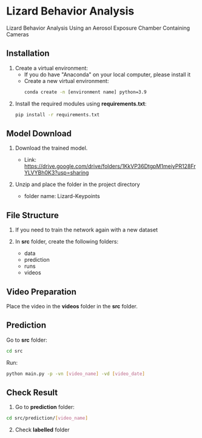 # Lizard Behavior Analysis
Lizard Behavior Analysis Using an Aerosol Exposure Chamber Containing Cameras

## Installation

1. Create a virtual environment:
   - If you do have "Anaconda" on your local computer, please install it
   - Create a new virtual environment:
     ```sh
     conda create -n [environment name] python=3.9
     ```
2. Install the required modules using **requirements.txt**:
   ```sh
   pip install -r requirements.txt
   ```

## Model Download

1. Download the trained model. 
   - Link: https://drive.google.com/drive/folders/1KkVP36DtgpM1meiyPR128FrYLVYBh0K3?usp=sharing
     
2. Unzip and place the folder in the project directory
   - folder name: Lizard-Keypoints


## File Structure

1. If you need to train the network again with a new dataset
   
2. In **src** folder, create the following folders:
   - data
   - prediction
   - runs
   - videos

## Video Preparation
Place the video in the **videos** folder in the **src** folder.

## Prediction

Go to **src** folder:
```sh
cd src
```

Run:
```sh
python main.py -p -vn [video_name] -vd [video_date]
```

## Check Result

1. Go to **prediction** folder:

```sh
cd src/prediction/[video_name]
```

2. Check **labelled** folder

